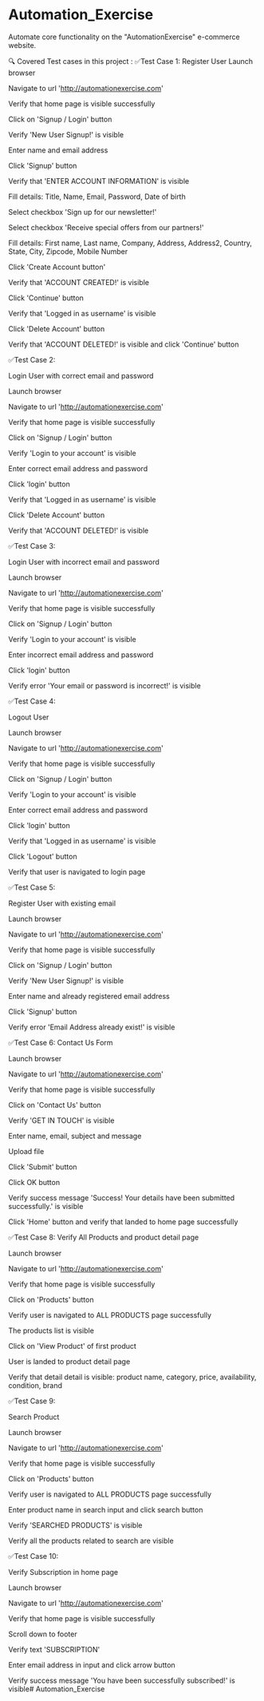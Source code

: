 # Automation_Exercise

Automate core functionality on the "AutomationExercise" e-commerce website.

🔍️ Covered Test cases in this project :
✅Test Case 1: Register User
Launch browser

Navigate to url 'http://automationexercise.com' 

Verify that home page is visible successfully

Click on 'Signup / Login' button

Verify 'New User Signup!' is visible

Enter name and email address

Click 'Signup' button 

Verify that 'ENTER ACCOUNT INFORMATION' is visible

Fill details: Title, Name, Email, Password, Date of birth

Select checkbox 'Sign up for our newsletter!'

Select checkbox 'Receive special offers from our partners!'

Fill details: First name, Last name, Company, Address, Address2, Country, State, City, Zipcode, Mobile Number

Click 'Create Account button' 

Verify that 'ACCOUNT CREATED!' is visible

Click 'Continue' button 

Verify that 'Logged in as username' is visible

Click 'Delete Account' button 

Verify that 'ACCOUNT DELETED!' is visible and click 'Continue' button

✅Test Case 2: 

Login User with correct email and password

Launch browser

Navigate to url 'http://automationexercise.com'

Verify that home page is visible successfully

Click on 'Signup / Login' button

Verify 'Login to your account' is visible

Enter correct email address and password

Click 'login' button

Verify that 'Logged in as username' is visible

Click 'Delete Account' button

Verify that 'ACCOUNT DELETED!' is visible

✅Test Case 3: 

Login User with incorrect email and password

Launch browser

Navigate to url 'http://automationexercise.com'

Verify that home page is visible successfully

Click on 'Signup / Login' button

Verify 'Login to your account' is visible

Enter incorrect email address and password

Click 'login' button

Verify error 'Your email or password is incorrect!' is visible

✅Test Case 4: 

Logout User

Launch browser

Navigate to url 'http://automationexercise.com'

Verify that home page is visible successfully

Click on 'Signup / Login' button

Verify 'Login to your account' is visible

Enter correct email address and password

Click 'login' button

Verify that 'Logged in as username' is visible

Click 'Logout' button

Verify that user is navigated to login page

✅Test Case 5: 

Register User with existing email

Launch browser

Navigate to url 'http://automationexercise.com'

Verify that home page is visible successfully

Click on 'Signup / Login' button

Verify 'New User Signup!' is visible

Enter name and already registered email address

Click 'Signup' button

Verify error 'Email Address already exist!' is visible

✅Test Case 6: Contact Us Form

Launch browser

Navigate to url 'http://automationexercise.com'

Verify that home page is visible successfully

Click on 'Contact Us' button

Verify 'GET IN TOUCH' is visible

Enter name, email, subject and message

Upload file

Click 'Submit' button

Click OK button

Verify success message 'Success! Your details have been submitted successfully.' is visible

Click 'Home' button and verify that landed to home page successfully

✅Test Case 8: Verify All Products and product detail page

Launch browser

Navigate to url 'http://automationexercise.com'

Verify that home page is visible successfully

Click on 'Products' button

Verify user is navigated to ALL PRODUCTS page successfully

The products list is visible

Click on 'View Product' of first product

User is landed to product detail page

Verify that detail detail is visible: product name, category, price, availability, condition, brand

✅Test Case 9: 

Search Product

Launch browser

Navigate to url 'http://automationexercise.com'

Verify that home page is visible successfully

Click on 'Products' button

Verify user is navigated to ALL PRODUCTS page successfully

Enter product name in search input and click search button

Verify 'SEARCHED PRODUCTS' is visible

Verify all the products related to search are visible

✅Test Case 10: 

Verify Subscription in home page

Launch browser

Navigate to url 'http://automationexercise.com'

Verify that home page is visible successfully

Scroll down to footer

Verify text 'SUBSCRIPTION'

Enter email address in input and click arrow button

Verify success message 'You have been successfully subscribed!' is visible# Automation_Exercise
